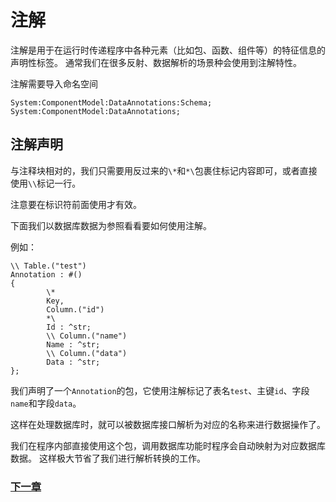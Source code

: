 # 注解
注解是用于在运行时传递程序中各种元素（比如包、函数、组件等）的特征信息的声明性标签。
通常我们在很多反射、数据解析的场景种会使用到注解特性。

注解需要导入命名空间
```
System:ComponentModel:DataAnnotations:Schema;
System:ComponentModel:DataAnnotations;
```
## 注解声明
与注释块相对的，我们只需要用反过来的`\*`和`*\`包裹住标记内容即可，或者直接使用`\\`标记一行。

注意要在标识符前面使用才有效。

下面我们以数据库数据为参照看看要如何使用注解。

例如：
```
\\ Table.("test")
Annotation : #()
{
        \*
        Key,
        Column.("id")
        *\
        Id : ^str;
        \\ Column.("name")
        Name : ^str; 
        \\ Column.("data")
        Data : ^str;
};
```
我们声明了一个`Annotation`的包，它使用注解标记了表名`test`、主键`id`、字段`name`和字段`data`。

这样在处理数据库时，就可以被数据库接口解析为对应的名称来进行数据操作了。

我们在程序内部直接使用这个包，调用数据库功能时程序会自动映射为对应数据库数据。
这样极大节省了我们进行解析转换的工作。

### [下一章](linq.md)